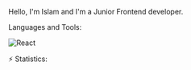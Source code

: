 Hello, I'm Islam and I'm a Junior Frontend developer.



Languages and Tools:

![React](https://upload.wikimedia.org/wikipedia/commons/thumb/a/a7/React-icon.svg/1280px-React-icon.svg.png)

⚡️ Statistics:
